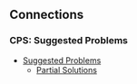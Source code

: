 ## Connections 

### CPS: Suggested Problems

- [Suggested Problems](CPS-conn-1.pdf)
  - [Partial Solutions](CPS-conn-1-soln.pdf)
  
